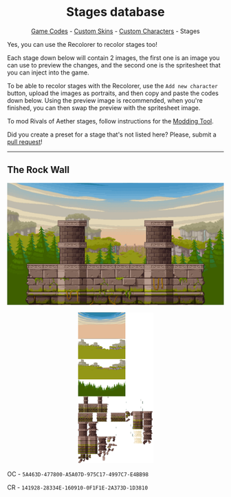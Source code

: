 <h1 align="center">Stages database</h1>

<p align="center"><a href="https://github.com/Readek/RoA-Skin-Recolorer/blob/main/Docs/Game Codes.md">Game Codes</a> - <a href="https://github.com/Readek/RoA-Skin-Recolorer/blob/main/Docs/Custom Skins.md">Custom Skins</a> - <a href="https://github.com/Readek/RoA-Skin-Recolorer/blob/main/Docs/Custom Characters.md">Custom Characters</a> - Stages</p>


Yes, you can use the Recolorer to recolor stages too!

Each stage down below will contain 2 images, the first one is an image you can use to preview the changes, and the second one is the spritesheet that you can inject into the game.

To be able to recolor stages with the Recolorer, use the `Add new character` button, upload the images as portraits, and then copy and paste the codes down below. Using the preview image is recommended, when you're finished, you can then swap the preview with the spritesheet image.

To mod Rivals of Aether stages, follow instructions for the [Modding Tool](https://gamebanana.com/tools/6958).

Did you create a preset for a stage that's not listed here? Please, submit a [pull request](https://github.com/Readek/RoA-Skin-Recolorer/pulls)!

---

<h2>The Rock Wall</h2>

<p align="center">

  <img width="960" src="https://github.com/Readek/RoA-Skin-Recolorer/blob/main/Docs/Resources/Stages/The Rock Wall/preview.png" alt="The Rock Wall preview">

</p>

<p align="center">

  <img height="350" src="https://github.com/Readek/RoA-Skin-Recolorer/blob/main/Docs/Resources/Stages/The Rock Wall/texture.png" alt="The Rock Wall texture">

</p>

OC - `5A463D-477800-A5A07D-975C17-4997C7-E4BB98`

CR - `141928-28334E-160910-0F1F1E-2A373D-1D3810`
